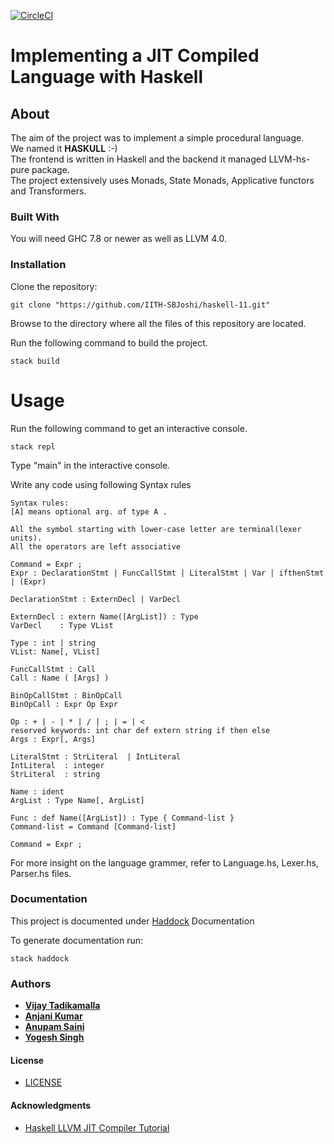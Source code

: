 [![CircleCI](https://circleci.com/gh/IITH-SBJoshi/haskell-11/tree/master.svg?style=svg&circle-token=72b4ba1854966fc5f4e58b1e3d0fc5a05cf4ad66)](https://circleci.com/gh/IITH-SBJoshi/haskell-11/tree/master)  

# Implementing a JIT Compiled Language with Haskell   

## About  

The aim of the project was to implement a simple procedural language.    
We named it **HASKULL** :-)  
The frontend is written in Haskell and the backend it managed LLVM-hs-pure package.   
The project extensively uses Monads, State Monads, Applicative functors and Transformers.  

### Built With  

You will need GHC 7.8 or newer as well as LLVM 4.0.  

### Installation  

Clone the repository:    

```
git clone "https://github.com/IITH-SBJoshi/haskell-11.git"
```

Browse to the directory where all the files of this repository are located.  

Run the following command to build the project.  

```
stack build 
```
# Usage  

Run the following command to get an interactive console.  

```
stack repl
```
Type "main" in the interactive console.  

Write any code using following Syntax rules  

```
Syntax rules: 
[A] means optional arg. of type A .

All the symbol starting with lower-case letter are terminal(lexer units).
All the operators are left associative

Command = Expr ;
Expr : DeclarationStmt | FuncCallStmt | LiteralStmt | Var | ifthenStmt | (Expr)

DeclarationStmt : ExternDecl | VarDecl

ExternDecl : extern Name([ArgList]) : Type 
VarDecl    : Type VList 

Type : int | string 
VList: Name[, VList]

FuncCallStmt : Call 
Call : Name ( [Args] ) 

BinOpCallStmt : BinOpCall
BinOpCall : Expr Op Expr 

Op : + | - | * | / | ; | = | <
reserved keywords: int char def extern string if then else
Args : Expr[, Args]

LiteralStmt : StrLiteral  | IntLiteral 
IntLiteral  : integer
StrLiteral  : string

Name : ident
ArgList : Type Name[, ArgList]

Func : def Name([ArgList]) : Type { Command-list }
Command-list = Command [Command-list]

Command = Expr ;
```
For more insight on the language grammer, refer to Language.hs, Lexer.hs, Parser.hs files.  


### Documentation  

This project is documented under [Haddock](https://www.haskell.org/haddock/#Documentation) Documentation  

To generate documentation run:  

```
stack haddock
```

### Authors  

* [**Vijay Tadikamalla**](https://github.com/vijayphoenix)  
* [**Anjani Kumar**](https://github.com/anjani-1)  
* [**Anupam Saini**](https://github.com/anupamsaini98)  
* [**Yogesh Singh**](https://github.com/yo5sh)  

#### License  
* [LICENSE](https://github.com/IITH-SBJoshi/haskell-11/blob/master/LICENSE)  

#### Acknowledgments  
* [Haskell LLVM JIT Compiler Tutorial](http://www.stephendiehl.com/llvm)  